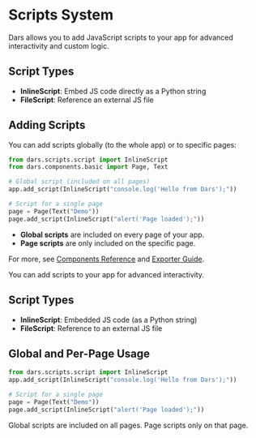 # Scripts System

Dars allows you to add JavaScript scripts to your app for advanced interactivity and custom logic.

## Script Types
- **InlineScript**: Embed JS code directly as a Python string
- **FileScript**: Reference an external JS file

## Adding Scripts

You can add scripts globally (to the whole app) or to specific pages:

```python
from dars.scripts.script import InlineScript
from dars.components.basic import Page, Text

# Global script (included on all pages)
app.add_script(InlineScript("console.log('Hello from Dars');"))

# Script for a single page
page = Page(Text("Demo"))
page.add_script(InlineScript("alert('Page loaded');"))
```

- **Global scripts** are included on every page of your app.
- **Page scripts** are only included on the specific page.

For more, see [Components Reference](components.md) and [Exporter Guide](exporters.md).

You can add scripts to your app for advanced interactivity.

## Script Types
- **InlineScript**: Embedded JS code (as a Python string)
- **FileScript**: Reference to an external JS file

## Global and Per-Page Usage
```python
from dars.scripts.script import InlineScript
app.add_script(InlineScript("console.log('Hello from Dars');"))

# Script for a single page
page = Page(Text("Demo"))
page.add_script(InlineScript("alert('Page loaded');"))
```

Global scripts are included on all pages. Page scripts only on that page.
